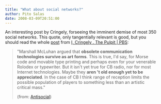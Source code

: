 ```yaml
---
title: "What about social networks?"
author: Pito Salas
date: 2008-03-09T20:51:00
---
```




An interesting post by Cringely, forseeing the imminent demise of most 350
social networks. This quote, only tangentially relevant is good, but you
should read the whole
[post](<http://www.pbs.org/cringely/pulpit/2008/pulpit_20080307_004467.html>)
from [I, Cringely . The Pulpit | PBS](<http://www.pbs.org/cringely/pulpit/>):

> "Marshall McLuhan argued that **obsolete communication technologies survive
> as art forms**. This is true, I'd say, for Morse code and movable type
> printing and perhaps even for your venerable Rolodex or typewriter. But it
> isn't yet true for CB radio, nor for most Internet technologies. Maybe they
> **aren 't old enough yet to be appreciated**. In the case of CB I think
> range of reception limits the possible population of players to something
> less than an artistic critical mass."
>
> (from:
> [Antisocial](<http://www.pbs.org/cringely/pulpit/2008/pulpit_20080307_004467.html>))


